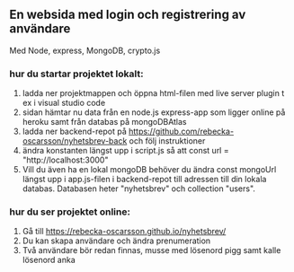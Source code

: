 ## En websida med login och registrering av användare
Med Node, express, MongoDB, crypto.js

### hur du startar projektet lokalt:
1) ladda ner projektmappen och öppna html-filen med live server plugin t ex i visual studio code
2) sidan hämtar nu data från en node.js express-app som ligger online på heroku samt från databas på mongoDBAtlas
3) ladda ner backend-repot på https://github.com/rebecka-oscarsson/nyhetsbrev-back och följ instruktioner
4) ändra konstanten längst upp i script.js så att const url = "http://localhost:3000"
5) Vill du även ha en lokal mongoDB behöver du ändra const mongoUrl längst upp i app.js-filen i backend-repot till adressen till din lokala databas.
Databasen heter "nyhetsbrev" och collection "users".

### hur du ser projektet online:
1) Gå till https://rebecka-oscarsson.github.io/nyhetsbrev/
2) Du kan skapa användare och ändra prenumeration
3) Två användare bör redan finnas, musse med lösenord pigg samt kalle lösenord anka
